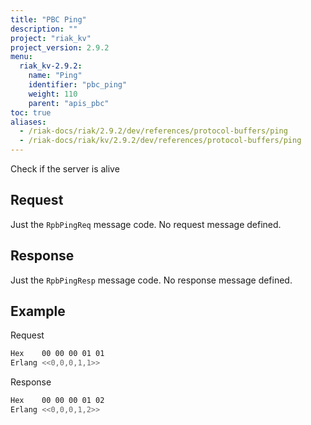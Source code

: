 ```yaml
---
title: "PBC Ping"
description: ""
project: "riak_kv"
project_version: 2.9.2
menu:
  riak_kv-2.9.2:
    name: "Ping"
    identifier: "pbc_ping"
    weight: 110
    parent: "apis_pbc"
toc: true
aliases:
  - /riak-docs/riak/2.9.2/dev/references/protocol-buffers/ping
  - /riak-docs/riak/kv/2.9.2/dev/references/protocol-buffers/ping
---
```


Check if the server is alive

## Request

Just the `RpbPingReq` message code. No request message defined.

## Response

Just the `RpbPingResp` message code. No response message defined.

## Example

Request

```bash
Hex    00 00 00 01 01
Erlang <<0,0,0,1,1>>
```

Response

```bash
Hex    00 00 00 01 02
Erlang <<0,0,0,1,2>>
```
